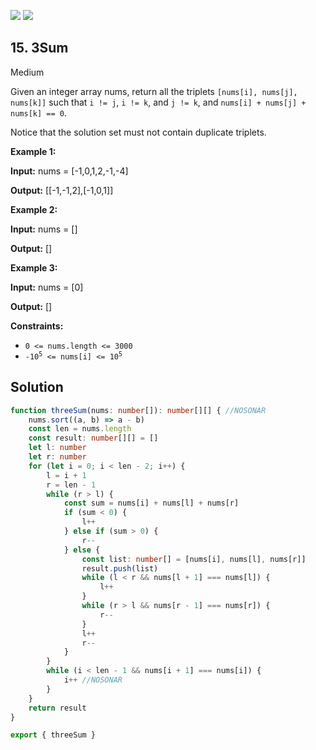 [![](https://img.shields.io/github/stars/LeetCode-Top-Interview-150/LeetCode-Top-Interview-150?label=Stars&style=flat-square)](https://github.com/LeetCode-Top-Interview-150/LeetCode-Top-Interview-150)
[![](https://img.shields.io/github/forks/LeetCode-Top-Interview-150/LeetCode-Top-Interview-150?label=Fork%20me%20on%20GitHub%20&style=flat-square)](https://github.com/LeetCode-Top-Interview-150/LeetCode-Top-Interview-150/fork)

## 15\. 3Sum

Medium

Given an integer array nums, return all the triplets `[nums[i], nums[j], nums[k]]` such that `i != j`, `i != k`, and `j != k`, and `nums[i] + nums[j] + nums[k] == 0`.

Notice that the solution set must not contain duplicate triplets.

**Example 1:**

**Input:** nums = [-1,0,1,2,-1,-4]

**Output:** [[-1,-1,2],[-1,0,1]] 

**Example 2:**

**Input:** nums = []

**Output:** [] 

**Example 3:**

**Input:** nums = [0]

**Output:** [] 

**Constraints:**

*   `0 <= nums.length <= 3000`
*   <code>-10<sup>5</sup> <= nums[i] <= 10<sup>5</sup></code>

## Solution

```typescript
function threeSum(nums: number[]): number[][] { //NOSONAR
    nums.sort((a, b) => a - b)
    const len = nums.length
    const result: number[][] = []
    let l: number
    let r: number
    for (let i = 0; i < len - 2; i++) {
        l = i + 1
        r = len - 1
        while (r > l) {
            const sum = nums[i] + nums[l] + nums[r]
            if (sum < 0) {
                l++
            } else if (sum > 0) {
                r--
            } else {
                const list: number[] = [nums[i], nums[l], nums[r]]
                result.push(list)
                while (l < r && nums[l + 1] === nums[l]) {
                    l++
                }
                while (r > l && nums[r - 1] === nums[r]) {
                    r--
                }
                l++
                r--
            }
        }
        while (i < len - 1 && nums[i + 1] === nums[i]) {
            i++ //NOSONAR
        }
    }
    return result
}

export { threeSum }
```